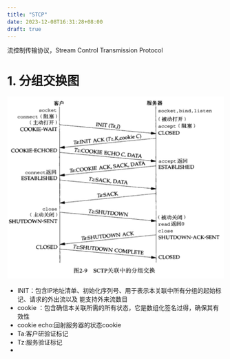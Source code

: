 ```yaml
---
title: "STCP"
date: 2023-12-08T16:31:28+08:00
draft: true
---
```

流控制传输协议，Stream Control Transmission Protocol
# 1. 分组交换图
![](https://raw.githubusercontent.com/lsill/gitLink/main/document/photo/note/unix/stcptanstate.jpg)
- INIT：包含IP地址清单、初始化序列号、用于表示本关联中所有分组的起始标记、请求的外出流以及
能支持外来流数目
- cookie ：包含确信本关联所需的所有状态，它是数组化签名过得，确保其有效性
- cookie echo:回射服务器的状态cookie
- Ta:客户研验证标记
- Tz:服务验证标记
- 